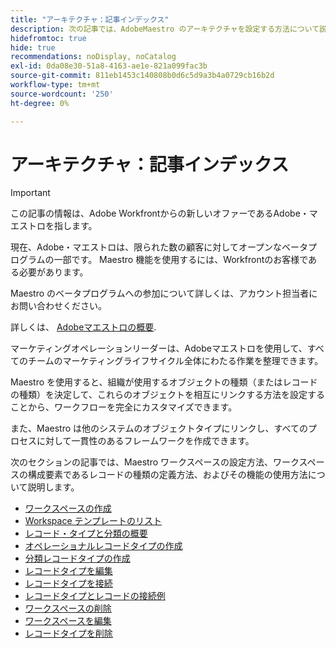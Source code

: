 ```yaml
---
title: "アーキテクチャ：記事インデックス"
description: 次の記事では、AdobeMaestro のアーキテクチャを設定する方法について説明します。 この設定の一環として、AdobeMaestro で管理するワークフローをマッピングするためのワークスペース、レコードタイプ、カスタムフィールドの作成方法を学びます。
hidefromtoc: true
hide: true
recommendations: noDisplay, noCatalog
exl-id: 0da08e30-51a8-4163-ae1e-821a099fac3b
source-git-commit: 811eb1453c140808b0d6c5d9a3b4a0729cb16b2d
workflow-type: tm+mt
source-wordcount: '250'
ht-degree: 0%

---
```


<!--
---
title: "Architecture: article index"
description: The following articles describe how you can configure the architecture of Adobe Maestro. As part of this configuration, you learn how you create workspaces, record types, and custom fields to map out the workflows you want to manage in Adobe Maestro. 
hidefromtoc: yes
author: Alina
feature: Work Management
role: User, Admin
hide: yes
---
-->

<!--update the metadata with real information when making this avilable in TOC and in the left nav-->

# アーキテクチャ：記事インデックス

>[!IMPORTANT]
>
>この記事の情報は、Adobe Workfrontからの新しいオファーであるAdobe・マエストロを指します。
>
>現在、Adobe・マエストロは、限られた数の顧客に対してオープンなベータプログラムの一部です。 Maestro 機能を使用するには、Workfrontのお客様である必要があります。
>
>Maestro のベータプログラムへの参加について詳しくは、アカウント担当者にお問い合わせください。
>
>詳しくは、 [Adobeマエストロの概要](../maestro-overview.md).

マーケティングオペレーションリーダーは、Adobeマエストロを使用して、すべてのチームのマーケティングライフサイクル全体にわたる作業を整理できます。

Maestro を使用すると、組織が使用するオブジェクトの種類（またはレコードの種類）を決定して、これらのオブジェクトを相互にリンクする方法を設定することから、ワークフローを完全にカスタマイズできます。

また、Maestro は他のシステムのオブジェクトタイプにリンクし、すべてのプロセスに対して一貫性のあるフレームワークを作成できます。

次のセクションの記事では、Maestro ワークスペースの設定方法、ワークスペースの構成要素であるレコードの種類の定義方法、およびその機能の使用方法について説明します。

* [ワークスペースの作成](../architecture/create-workspaces.md)
* [Workspace テンプレートのリスト](../architecture/workspace-templates.md)
* [レコード・タイプと分類の概要](../architecture/overview-of-record-types-and-taxonomies.md)
* [オペレーショナルレコードタイプの作成](../architecture/create-record-types.md)
* [分類レコードタイプの作成](../architecture/create-a-taxonomy.md)
* [レコードタイプを編集](../architecture/edit-record-types.md)
* [レコードタイプを接続](../architecture/connect-record-types.md)
* [レコードタイプとレコードの接続例](../architecture/example-connect-record-types-and-records.md)
* [ワークスペースの削除](../architecture/delete-workspaces.md)
* [ワークスペースを編集](/help/quicksilver/maestro/architecture/edit-workspaces.md)
* [レコードタイプを削除](../architecture/delete-record-types.md)

